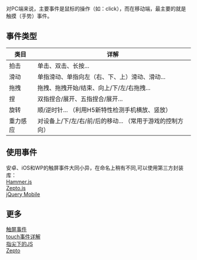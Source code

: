 对PC端来说，主要事件是鼠标的操作（如：click），而在移动端，最主要的就是触摸（手势）事件。

## 事件类型

|类目|详解|
|----|----|
|拍击|单击、双击、长按...|
|滑动|单指滑动、单指向左（右、下、上）滑动、滑动...|
|拖拽|拖拽、拖拽开始/结束、向上/下/左/右拖拽...|
|捏|双指捏合/展开、五指捏合/展开...|
|旋转|顺/逆时针...  （利用H5新特性检测手机横放、竖放）|
|重力感应|对设备上/下/左/右/前/后的移动...   （常用于游戏的控制方向）|

## 使用事件

安卓、iOS和WP的触屏事件大同小异，在命名上稍有不同,可以使用第三方封装库：<br/>
    [Hammer.js](http://hammerjs.github.io/)<br/>
    [Zepto.js](http://www.css88.com/doc/zeptojs_api/)<br/>
    [jQuery Mobile](http://www.w3cschool.cc/jquerymobile/jquerymobile-tutorial.html)


## 更多
[触屏事件](https://github.com/kissyteam/kissy-mobile/issues/3)<br/>
[touch事件详解](http://www.html-js.com/article/All-right-thinking-touch-events#rd?sukey=cbbc36a2500a2e6c24248f81abf8c6bf5a48ed0236b5fd82dd4f719d105c08a71098545380e214b2f0d9d9a42b44a8a9)<br/>
[指尖下的JS](https://github.com/jtyjty99999/mobileTech#%E6%9C%AC%E8%B5%84%E6%96%99%E5%BE%88%E5%A4%9A%E5%BC%95%E7%94%A8%E4%BA%86%E6%8C%87%E5%B0%96%E4%B8%8A%E7%9A%84js%E7%B3%BB%E5%88%97)<br/>
[Zepto](http://www.imooc.com/learn/229)